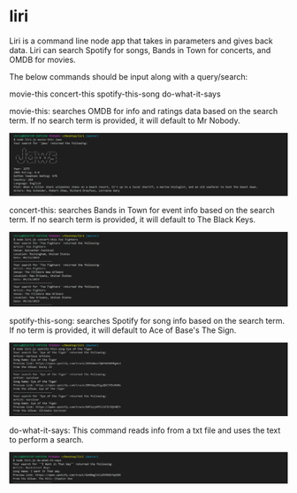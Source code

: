 # liri

Liri is a command line node app that takes in parameters and gives back data. Liri can search Spotify for songs, Bands in Town for concerts, and OMDB for movies.

The below commands should be input along with a query/search:

movie-this
concert-this
spotify-this-song
do-what-it-says

movie-this: searches OMDB for info and ratings data based on the search term. If no search term is provided, it will default to Mr Nobody.

![My image](https://github.com/chrislewisjones/liri/blob/master/images/movie-this_Jaws.png)

concert-this: searches Bands in Town for event info based on the search term. If no search term is provided, it will default to The Black Keys.

![My image](https://github.com/chrislewisjones/liri/blob/master/images/concert-this_FooFighters.png)

spotify-this-song: searches Spotify for song info based on the search term. If no term is provided, it will default to Ace of Base's The Sign.

![My image](https://github.com/chrislewisjones/liri/blob/master/images/spotify-this-song_EyeOfTheTiger.png)

do-what-it-says: This command reads info from a txt file and uses the text to perform a search.

![My image](https://github.com/chrislewisjones/liri/blob/master/images/do-what-it-says.png)
